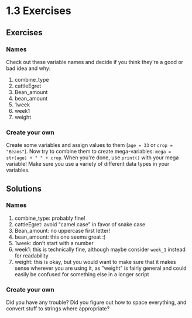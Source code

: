 # 1.3 Exercises

## Exercises

### Names

Check out these variable names and decide if you think they're a good or bad idea and why:

1. combine_type
1. cattleEgret
1. Bean_amount
1. bean_amount
1. 1week
1. week1
1. weight

### Create your own

Create some variables and assign values to them (`age = 33` or `crop = "Beans"`). Now try to combine them to create mega-variables:  `mega = str(age) + " " + crop`. When you're done, use `print()` with your mega variable! Make sure you use a variety of different data types in your variables.

## Solutions

### Names

1. combine_type: probably fine!
1. cattleEgret: avoid "camel case" in favor of snake case
1. Bean_amount: no uppercase first letter!
1. bean_amount: this one seems great :)
1. 1week: don't start with a number
1. week1: this is technically fine, although maybe consider `week_1` instead for readability
1. weight: this is okay, but you would want to make sure that it makes sense wherever you are using it, as "weight" is fairly general and could easily be confused for something else in a longer script

### Create your own

Did you have any trouble? Did you figure out how to space everything, and convert stuff to strings where appropriate?

